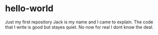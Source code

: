 # hello-world
Just my first repository
Jack is my name and I came to explain. The code that I write is good but stayes quiet. No now for real I dont know the deal. 
